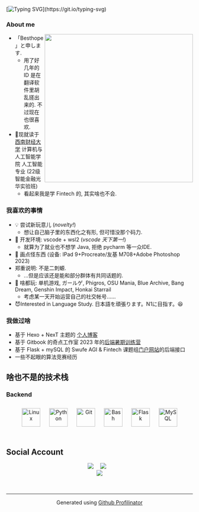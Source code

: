 <!--https://readme-typing-svg.demolab.com/demo/-->

[![Typing SVG](https://readme-typing-svg.demolab.com?font=Fira+Code&pause=1000&color=F7442B&center=true&vCenter=true&width=435&lines=Hello,+I'm+Besthope!)](https://git.io/typing-svg)

### About me

<a href="#">
<img align="right" src='https://github-readme-stats.vercel.app/api?username=Besthope-Official&show_icons=true' width="400px" />
</a>

- 「Besthope」と申します.
  - 用了好几年的 ID 是在翻译软件里胡乱搓出来的. 不过现在也很喜欢.
- 🐒现就读于 [西南财经大学](https://e.swufe.edu.cn/) 计算机与人工智能学院 人工智能 专业 (22级智能金融光华实验班)
  - 看起来我是学 Fintech 的, 其实啥也不会.

### 我喜欢的事情

- 💡 尝试新玩意儿 (*novelty!*)
  - 想让自己脑子里的东西化之有形, 但可惜没那个码力.
- 🦀 开发环境: vscode + wsl2 (*vscode 天下第一!*)
  - 就算为了就业也不想学 Java, 拒绝 pycharm 等一众IDE.
- 🎨 画点怪东西 (设备: IPad 9+Procreate/友基 M708+Adobe Photoshop 2023)
- 郑重说明: 不是二刺螈.
  - ...但是应该还是能和部分群体有共同话题的.
- 🎵 啥都玩: 单机游戏, ガールゲ, Phigros, OSU Mania, Blue Archive, Bang Dream, Genshin Impact, Honkai Starrail
  - 考虑某一天开始运营自己的社交帐号......
- 😈Interested in Language Study. 日本語を頑張ります。N1に目指す。😆

### 我做过啥

- 基于 Hexo + NexT 主题的 [个人博客](https://besthope-official.github.io/)
- 基于 Gitbook 的奇点工作室 2023 年的[后端暑期训练营](https://singularity-backend.gitbook.io/backend-online-doc/)
- 基于 Flask + mySQL 的 Swufe AGI & Fintech 课题组[门户网站](https://www.swufenlp.group/)的后端接口
- 一些不起眼的算法竞赛经历

## 啥也不是的技术栈

### Backend

<div align="center">  
<a href="https://www.linux.org/" target="_blank"><img style="margin: 10px" src="https://profilinator.rishav.dev/skills-assets/linux-original.svg" alt="Linux" height="50" /></a>  
<a href="https://www.python.org/" target="_blank"><img style="margin: 10px" src="https://profilinator.rishav.dev/skills-assets/python-original.svg" alt="Python" height="50" /></a>  
<a href="https://github.com/" target="_blank"><img style="margin: 10px" src="https://profilinator.rishav.dev/skills-assets/git-scm-icon.svg" alt="Git" height="50" /></a>  
<a href="https://www.gnu.org/software/bash/" target="_blank"><img style="margin: 10px" src="https://profilinator.rishav.dev/skills-assets/gnu_bash-icon.svg" alt="Bash" height="50" /></a>  
<a href="https://flask.palletsprojects.com/" target="_blank"><img style="margin: 10px" src="https://profilinator.rishav.dev/skills-assets/flask.png" alt="Flask" height="50" /></a>  
<a href="https://www.mysql.com/" target="_blank"><img style="margin: 10px" src="https://profilinator.rishav.dev/skills-assets/mysql-original-wordmark.svg" alt="MySQL" height="50" /></a>  
</div>

</td><td valign="top" width="33%">

</td></tr></table>  

<br/>  

## Social Account
<div align="center">
  <a href="https://space.bilibili.com/6565285/"><img src="https://img.shields.io/badge/bilibili-B%E7%AB%99-ff69b4"></a>&emsp;
  <a href="https://www.zhihu.com/people/xie-bai-heng-28/"><img src="https://img.shields.io/badge/zhihu-%E7%9F%A5%E4%B9%8E-blue"></a>&emsp;
<!-- 访客数统计徽标 -->
<div align="center">
<img src="https://komarev.com/ghpvc/?username=Besthope-Official&&style=flat-square" align="center" />
</div>

<br/>  

<br/>

----
<div align="center">Generated using <a href="https://profilinator.rishav.dev/" target="_blank">Github Profilinator</a></div>
